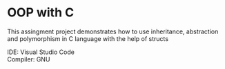 # OOP with C
 This assingment project demonstrates how to use inheritance, abstraction and polymorphism in C language with the help of structs

IDE: Visual Studio Code <br />
Compiler: GNU 
